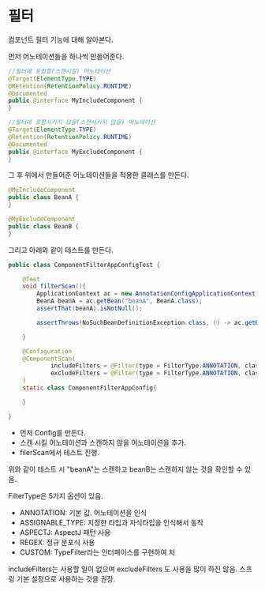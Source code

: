 # 필터 

컴포넌트 필터 기능에 대해 알아본다.

먼저 어노테이션들을 하나씩 만들어준다.

```java
//필터에 포함할(스캔시킬) 어노테이션
@Target(ElementType.TYPE)
@Retention(RetentionPolicy.RUNTIME)
@Documented
public @interface MyIncludeComponent {
}

//필터에 포함시키지 않을(스캔시키지 않을) 어노테이션
@Target(ElementType.TYPE)
@Retention(RetentionPolicy.RUNTIME)
@Documented
public @interface MyExcludeComponent {
}
```

그 후 위에서 만들어준 어노테이션들을 적용한 클래스를 만든다.

```java
@MyIncludeComponent
public class BeanA {
}

@MyExcludeComponent
public class BeanB {
}
```

그리고 아래와 같이 테스트를 만든다.

```java
public class ComponentFilterAppConfigTest {

    @Test
    void filterScan(){
        ApplicationContext ac = new AnnotationConfigApplicationContext(ComponentFilterAppConfig.class);
        BeanA beanA = ac.getBean("beanA", BeanA.class);
        assertThat(beanA).isNotNull();

        assertThrows(NoSuchBeanDefinitionException.class, () -> ac.getBean("beanB", BeanB.class));

    }

    @Configuration
    @ComponentScan(
            includeFilters = @Filter(type = FilterType.ANNOTATION, classes = MyIncludeComponent.class),
            excludeFilters = @Filter(type = FilterType.ANNOTATION, classes = MyExcludeComponent.class)
    )
    static class ComponentFilterAppConfig{

    }

}
```
* 먼저 Config를 만든다.
* 스캔 시킬 어노테이션과 스캔하지 않을 어노테이션을 추가.
* filerScan에서 테스트 진행.

위와 같이 테스트 시 "beanA"는 스캔하고 beanB는 스캔하지 않는 것을 확인할 수 있음.

FilterType은 5가지 옵션이 있음.
* ANNOTATION: 기본 값. 어노테이션을 인식
* ASSIGNABLE_TYPE: 지정한 타입과 자식타입을 인식해서 동작
* ASPECTJ: AspectJ 패턴 사용
* REGEX: 정규 분포식 사용
* CUSTOM: TypeFilter라는 인터페이스를 구현하여 처

includeFilters는 사용할 일이 없으며 excludeFilters 도 사용을 많이 하진 않음. 스프링 기본 설정으로 사용하는 것을 권장.